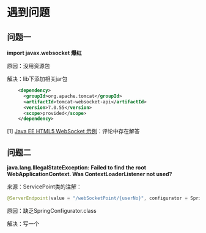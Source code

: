 # 遇到问题

## 问题一

**import javax.websocket 爆红**

原因：没用资源包

解决：lib下添加相关jar包

```xml
    <dependency>
      <groupId>org.apache.tomcat</groupId>
      <artifactId>tomcat-websocket-api</artifactId>
      <version>7.0.55</version>
      <scope>provided</scope>
    </dependency>
```

[1] [Java EE HTML5 WebSocket 示例](https://www.oschina.net/translate/java-ee-html5-websocket-example)：评论中存在解答



## 问题二

**java.lang.IllegalStateException: Failed to find the root WebApplicationContext. Was ContextLoaderListener not used?**

来源：ServicePoint类的注解：

```java
@ServerEndpoint(value = "/webSocketPoint/{userNo}", configurator = SpringConfigurator.class)
```

原因：缺乏SpringConfigurator.class

解决：写一个